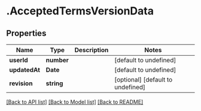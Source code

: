 # .AcceptedTermsVersionData

## Properties

Name | Type | Description | Notes
------------ | ------------- | ------------- | -------------
**userId** | **number** |  | [default to undefined]
**updatedAt** | **Date** |  | [default to undefined]
**revision** | **string** |  | [optional] [default to undefined]


[[Back to API list]](../README.md#documentation-for-api-endpoints) [[Back to Model list]](../README.md#documentation-for-models) [[Back to README]](../README.md)
